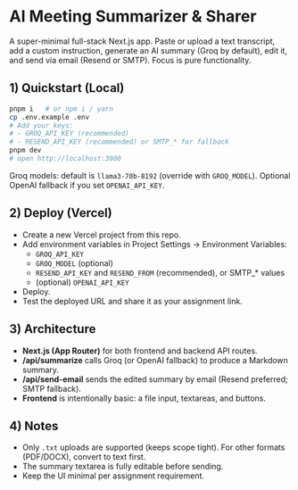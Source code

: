 # AI Meeting Summarizer & Sharer

A super-minimal full-stack Next.js app. Paste or upload a text transcript, add a custom instruction, generate an AI summary (Groq by default), edit it, and send via email (Resend or SMTP). Focus is pure functionality.

## 1) Quickstart (Local)

```bash
pnpm i   # or npm i / yarn
cp .env.example .env
# Add your keys:
# - GROQ_API_KEY (recommended)
# - RESEND_API_KEY (recommended) or SMTP_* for fallback
pnpm dev
# open http://localhost:3000
```

Groq models: default is `llama3-70b-8192` (override with `GROQ_MODEL`). Optional OpenAI fallback if you set `OPENAI_API_KEY`.

## 2) Deploy (Vercel)

- Create a new Vercel project from this repo.
- Add environment variables in Project Settings → Environment Variables:
  - `GROQ_API_KEY`
  - `GROQ_MODEL` (optional)
  - `RESEND_API_KEY` and `RESEND_FROM` (recommended), or SMTP_* values
  - (optional) `OPENAI_API_KEY`
- Deploy.
- Test the deployed URL and share it as your assignment link.

## 3) Architecture

- **Next.js (App Router)** for both frontend and backend API routes.
- **/api/summarize** calls Groq (or OpenAI fallback) to produce a Markdown summary.
- **/api/send-email** sends the edited summary by email (Resend preferred; SMTP fallback).
- **Frontend** is intentionally basic: a file input, textareas, and buttons.

## 4) Notes

- Only `.txt` uploads are supported (keeps scope tight). For other formats (PDF/DOCX), convert to text first.
- The summary textarea is fully editable before sending.
- Keep the UI minimal per assignment requirement.
